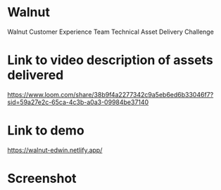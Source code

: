 # Walnut
Walnut Customer Experience Team Technical Asset Delivery Challenge

# Link to video description of assets delivered

https://www.loom.com/share/38b9f4a2277342c9a5eb6ed6b33046f7?sid=59a27e2c-65ca-4c3b-a0a3-09984be37140

# Link to demo

https://walnut-edwin.netlify.app/

# Screenshot


